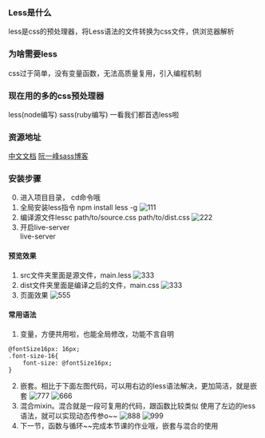 ### Less是什么
less是css的预处理器，将Less语法的文件转换为css文件，供浏览器解析

### 为啥需要less
css过于简单，没有变量函数，无法高质量复用，引入编程机制

### 现在用的多的css预处理器
less(node编写) sass(ruby编写) 一看我们都首选less啦

### 资源地址
[中文文档](http://lesscss.cn/)
[阮一峰sass博客](http://www.ruanyifeng.com/blog/2012/06/sass.html)

### 安装步骤
0. 进入项目目录， cd命令哦
1. 全局安装less指令 npm install less -g
![111](https://raw.githubusercontent.com/wiki/sodyxiezhen/practice3_less/install1.png)
2. 编译源文件lessc path/to/source.css path/to/dist.css
![222](https://raw.githubusercontent.com/wiki/sodyxiezhen/practice3_less/4.png)
3. 开启live-server<br />
	live-server

#### 预览效果
1. src文件夹里面是源文件，main.less
![333](https://raw.githubusercontent.com/wiki/sodyxiezhen/practice3_less/2.png)
2. dist文件夹里面是编译之后的文件，main.css
![333](https://raw.githubusercontent.com/wiki/sodyxiezhen/practice3_less/3.png)
3. 页面效果
![555](https://raw.githubusercontent.com/wiki/sodyxiezhen/practice3_less/5.png)

#### 常用语法
1. 变量，方便共用啦，也能全局修改，功能不言自明
```
@fontSize16px: 16px;
.font-size-16{
	font-size: @fontSize16px;
}
```
2. 嵌套。相比于下面左图代码，可以用右边的less语法解决，更加简洁，就是嵌套
![777](https://raw.githubusercontent.com/wiki/sodyxiezhen/practice3_less/7.png)
![666](https://raw.githubusercontent.com/wiki/sodyxiezhen/practice3_less/6.png)
3. 混合mixin。混合就是一段可复用的代码，跟函数比较类似
使用了左边的less语法，就可以实现动态传参o~~
![888](https://raw.githubusercontent.com/wiki/sodyxiezhen/practice3_less/8.png)
![999](https://raw.githubusercontent.com/wiki/sodyxiezhen/practice3_less/9.png)
4. 下一节，函数与循环~~完成本节课的作业哦，嵌套与混合的使用